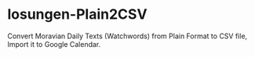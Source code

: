 # losungen-Plain2CSV
Convert Moravian Daily Texts (Watchwords) from Plain Format to CSV file, Import it to Google Calendar.

